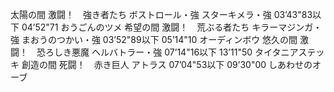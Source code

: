 
太陽の間	激闘！　強き者たち	ボストロール・強
スターキメラ・強	03’43"83以下	04’52"71	おうごんのツメ
希望の間	激闘！　荒ぶる者たち	キラーマジンガ・強
まおうのつかい・強	03’52"89以下	05’14"10	オーディンボウ
悠久の間	激闘！　恐ろしき悪魔	ヘルバトラー・強	07’14"16以下	13’11"50	タイタニアステッキ
創造の間	死闘！　赤き巨人	アトラス	07’04"53以下	09’30"00	しあわせのオーブ
